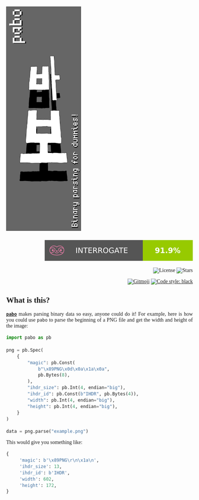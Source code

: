 <div style="font-family:JetBrainsMono Nerd Font">
<img
    width=40%
    align="left"
    style="margin:0px 50px 25px 0px"
    alt="pabo: Binary parsing for dummies!"
    src="https://raw.githubusercontent.com/astrogewgaw/logos/main/rasters/pabo.png"
/>
<div align="right">

[![Doc Coverage][doc_cov]][interrogate]

![License][license]
![Stars][stars-badge]

[![Gitmoji][gitmoji-badge]][gitmoji]
[![Code style: black][black-badge]][black]

</div>

<div align="justify">

## What is this?

[**`pabo`**][pabo] makes parsing binary data so easy, anyone could do it! For
example, here is how you could use `pabo` to parse the beginning of a PNG file
and get the width and height of the image:

```python
import pabo as pb

png = pb.Spec(
    {
        "magic": pb.Const(
            b"\x89PNG\x0d\x0a\x1a\x0a",
            pb.Bytes(8),
        ),
        "ihdr_size": pb.Int(4, endian="big"),
        "ihdr_id": pb.Const(b"IHDR", pb.Bytes(4)),
        "width": pb.Int(4, endian="big"),
        "height": pb.Int(4, endian="big"),
    }
)

data = png.parse("example.png")
```

This would give you something like:

```python
{
     'magic': b'\x89PNG\r\n\x1a\n',
     'ihdr_size': 13,
     'ihdr_id': b'IHDR',
     'width': 602,
     'height': 172,
}
```

</div>

[numpy]: https://numpy.org
[doc_cov]: assets/doc_cov.svg
[attrs]: https://www.attrs.org
[gitmoji]: https://gitmoji.dev
[black]: https://github.com/psf/black
[pabo]: https://github.com/astrogewgaw/pabo
[priwo]: https://github.com/astrogewgaw/priwo
[construct]: https://github.com/construct/construct
[issues]: https://github.com/astrogewgaw/pabo/issues
[interrogate]: https://github.com/econchick/interrogate
[license]: https://img.shields.io/github/license/astrogewgaw/pabo?style=for-the-badge
[stars-badge]: https://img.shields.io/github/stars/astrogewgaw/pabo?style=for-the-badge
[black-badge]: https://img.shields.io/badge/code%20style-black-000000.svg?style=for-the-badge
[gitmoji-badge]: https://img.shields.io/badge/gitmoji-%20😜%20😍-FFDD67.svg?style=for-the-badge
